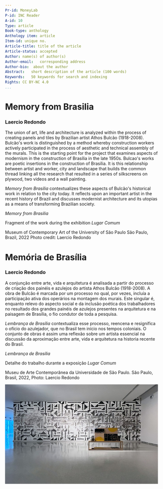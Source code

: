 ```yaml
---
Pr-id: MoneyLab
P-id: INC Reader
A-id: 10
Type: article
Book-type: anthology
Anthology item: article
Item-id: unique no.
Article-title: title of the article
Article-status: accepted
Author: name(s) of author(s)
Author-email:   corresponding address
Author-bio:  about the author
Abstract:   short description of the article (100 words)
Keywords:   50 keywords for search and indexing
Rights: CC BY-NC 4.0
...
```



# Memory from Brasilia

### Laercio Redondo

The union of art, life and architecture is analyzed within the process
of creating panels and tiles by Brazilian artist Athos Bulcão
(1918-2008). Bulcão's work is distinguished by a method whereby
construction workers actively participated in the process of aesthetic
and technical assembly of the murals. This is the starting point for the
project that examines aspects of modernism in the construction of
Brasília in the late 1950s. Bulcao's works are poetic insertions in the
construction of Brasília. It is this relationship between artist and
worker, city and landscape that builds the common thread linking all the
research that resulted in a series of silkscreens on plywood, two videos
and a wall painting.

*Memory from Brasília* contextualizes these aspects of Bulcão's
historical work in relation to the city today. It reflects upon an
important artist in the recent history of Brazil and discusses modernist
architecture and its utopias as a means of transforming Brazilian
society.

*Memory from Brasilia*

Fragment of the work during the exhibition *Lugar Comum*

Museum of Contemporary Art of the University of São Paulo
São Paulo, Brazil, 2022
Photo credit: Laercio Redondo

# Memória de Brasília

### Laercio Redondo

A conjunção entre arte, vida e arquitetura é analisada a partir do
processo de criação dos painéis e azulejos do artista Athos Bulcão
(1918-2008). A obra de Bulcão é marcada por um processo no qual, por
vezes, incluía a participação ativa dos operários na montagem dos
murais. Este singular é, enquanto relevo do aspecto social e da inclusão
poética dos trabalhadores no resultado dos grandes painéis de azulejos
presentes na arquitetura e na paisagem de Brasília, o fio condutor de
toda a pesquisa.

*Lembrança de Brasília* contextualiza esse processo, reencena e
resignifica o ofício do azulejador, que no Brasil tem início nos tempos
coloniais. O conjunto de obras é assim uma reflexão sobre um artista
essencial na discussão da aproximação entre arte, vida e arquitetura na
historia recente do Brasil.

*Lembrança de Brasília*

Detalhe do trabalho durante a exposição *Lugar Comum*

Museu de Arte Contemporânea da Universidade de São Paulo. 
São Paulo, Brasil, 2022, Photo: Laercio Redondo

![](imgs/17_1.jpg)

<br/>


